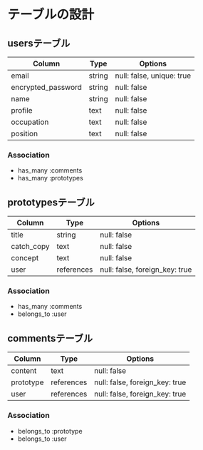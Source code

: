 # テーブルの設計

## usersテーブル

| Column             | Type   | Options     |
| ------------------ | ------ | ----------- |
| email              | string | null: false, unique: true |
| encrypted_password | string | null: false |
| name               | string | null: false |
| profile            | text   | null: false |
| occupation         | text   | null: false |
| position           | text   | null: false |

### Association

- has_many :comments
- has_many :prototypes

## prototypesテーブル

| Column             | Type   | Options     |
| ------------------ | ------ | ----------- |
| title              | string | null: false |has_many :comments
| catch_copy         | text   | null: false |
| concept            | text   | null: false |
| user               | references  | null: false, foreign_key: true |

### Association

- has_many :comments 
- belongs_to :user

## commentsテーブル

| Column             | Type   | Options     |
| ------------------ | ------ | ----------- |
| content            | text   | null: false |
| prototype          | references  | null: false, foreign_key: true |
| user               | references  | null: false, foreign_key: true |

### Association

- belongs_to :prototype
- belongs_to :user

